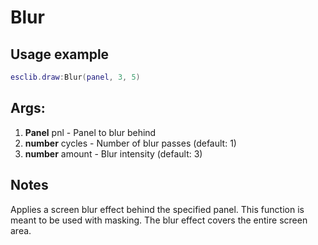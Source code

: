 # Blur

## Usage example
```lua
esclib.draw:Blur(panel, 3, 5)
```

## Args:
1. **Panel** pnl - Panel to blur behind
2. **number** cycles - Number of blur passes (default: 1)
3. **number** amount - Blur intensity (default: 3)

## Notes
Applies a screen blur effect behind the specified panel. This function is meant to be used with masking. The blur effect covers the entire screen area.

